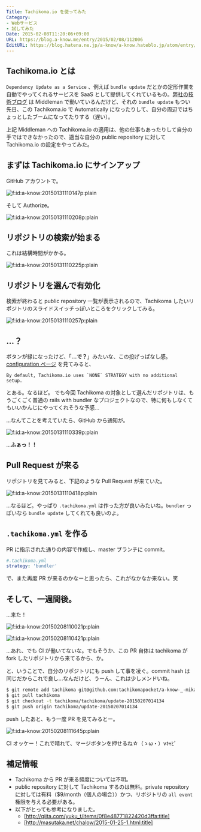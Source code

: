 ```yaml
---
Title: Tachikoma.io を使ってみた
Category:
- Webサービス
- 試してみた
Date: 2015-02-08T11:20:06+09:00
URL: https://blog.a-know.me/entry/2015/02/08/112006
EditURL: https://blog.hatena.ne.jp/a-know/a-know.hateblo.jp/atom/entry/8454420450081925781
---
```


## Tachikoma.io とは
`Dependency Update as a Service` 、例えば `bundle update` だとかの定形作業を自動でやってくれるサービスを SaaS として提供してくれているもの。[弊社の技術ブログ](http://tech.feedforce.jp/) は Middleman で動いているんだけど、それの `bundle update` もつい先日、この Tachikoma.io で Automatically になったりして、自分の周辺ではちょっとしたブームになってたりする（遅い）。

上記 Middleman への Tachikoma.io の適用は、他の仕事もあったりして自分の手ではできなかったので、適当な自分の public repository に対して  Tachikoma.io の設定をやってみた。


<!-- more -->


## まずは Tachikoma.io にサインアップ
GitHub アカウントで。

<p><span itemscope itemtype="https://schema.org/Photograph"><img src="//cdn-ak.f.st-hatena.com/images/fotolife/a/a-know/20150131/20150131110147.png" alt="f:id:a-know:20150131110147p:plain" title="f:id:a-know:20150131110147p:plain" class="hatena-fotolife" itemprop="image"></span></p>

そして Authorize。

<p><span itemscope itemtype="https://schema.org/Photograph"><img src="//cdn-ak.f.st-hatena.com/images/fotolife/a/a-know/20150131/20150131110208.png" alt="f:id:a-know:20150131110208p:plain" title="f:id:a-know:20150131110208p:plain" class="hatena-fotolife" itemprop="image"></span></p>

## リポジトリの検索が始まる
これは結構時間がかかる。

<p><span itemscope itemtype="https://schema.org/Photograph"><img src="//cdn-ak.f.st-hatena.com/images/fotolife/a/a-know/20150131/20150131110225.png" alt="f:id:a-know:20150131110225p:plain" title="f:id:a-know:20150131110225p:plain" class="hatena-fotolife" itemprop="image"></span></p>


## リポジトリを選んで有効化
検索が終わると public repository 一覧が表示されるので、Tachikoma したいリポジトリのスライドスイッチっぽいところをクリックしてみる。

<p><span itemscope itemtype="https://schema.org/Photograph"><img src="//cdn-ak.f.st-hatena.com/images/fotolife/a/a-know/20150131/20150131110257.png" alt="f:id:a-know:20150131110257p:plain" title="f:id:a-know:20150131110257p:plain" class="hatena-fotolife" itemprop="image"></span></p>


## ...？
ボタンが緑になったけど、「<b>...で？</b>」みたいな、この投げっぱなし感。
[configuration ページ](https://blue.tachikoma.io/configuration) を見てみると、

```
By default, Tachikoma.io uses `NONE` STRATEGY with no additional setup.
```

とある。なるほど。
でも今回 Tachikoma の対象として選んだリポジトリは、もうごくごく普通の rails with bundler なプロジェクトなので、特に何もしなくてもいいかんじにやってくれそうな予感...

...なんてことを考えていたら、GitHub から通知が。

<p><span itemscope itemtype="https://schema.org/Photograph"><img src="//cdn-ak.f.st-hatena.com/images/fotolife/a/a-know/20150131/20150131110339.png" alt="f:id:a-know:20150131110339p:plain" title="f:id:a-know:20150131110339p:plain" class="hatena-fotolife" itemprop="image"></span></p>


...<b>ふぁっ！！</b>

## Pull Request が来る
リポジトリを見てみると、下記のような Pull Request が来ていた。

<p><span itemscope itemtype="https://schema.org/Photograph"><img src="//cdn-ak.f.st-hatena.com/images/fotolife/a/a-know/20150131/20150131110418.png" alt="f:id:a-know:20150131110418p:plain" title="f:id:a-know:20150131110418p:plain" class="hatena-fotolife" itemprop="image"></span></p>


...なるほど。やっぱり `.tachikoma.yml` は作った方が良いみたいね。`bundler` っぽいなら `bundle update` してくれても良いのよ。

## `.tachikoma.yml` を作る
PR に指示された通りの内容で作成し、master ブランチに commit。

```yml:.tachikoma.yml
#.tachikoma.yml
strategy: 'bundler'
```

で、また再度 PR が来るのかなーと思ったら、これがなかなか来ない。笑


## そして、一週間後。

...来た！

<p><span itemscope itemtype="https://schema.org/Photograph"><img src="//cdn-ak.f.st-hatena.com/images/fotolife/a/a-know/20150208/20150208110021.png" alt="f:id:a-know:20150208110021p:plain" title="f:id:a-know:20150208110021p:plain" class="hatena-fotolife" itemprop="image"></span></p>

<p><span itemscope itemtype="https://schema.org/Photograph"><img src="//cdn-ak.f.st-hatena.com/images/fotolife/a/a-know/20150208/20150208110421.png" alt="f:id:a-know:20150208110421p:plain" title="f:id:a-know:20150208110421p:plain" class="hatena-fotolife" itemprop="image"></span></p>


...あれ、でも CI が働いてないな。でもそうか、この PR 自体は tachikoma が fork したリポジトリから来てるから、か。

と、いうことで、自分のリポジトリにも push して事を凌ぐ。commit hash は同じだからこれで良し...なんだけど、うーん、これは少しメンドいね。


```sh
$ git remote add tachikoma git@github.com:tachikomapocket/a-know-_-mikan.git
$ git pull tachikoma
$ git checkout -t tachikoma/tachikoma/update-20150207014134
$ git push origin tachikoma/update-20150207014134
```

push したあと、もう一度 PR を見てみるとー。

<p><span itemscope itemtype="https://schema.org/Photograph"><img src="//cdn-ak.f.st-hatena.com/images/fotolife/a/a-know/20150208/20150208111645.png" alt="f:id:a-know:20150208111645p:plain" title="f:id:a-know:20150208111645p:plain" class="hatena-fotolife" itemprop="image"></span></p>


CI オッケー！これで晴れて、マージボタンを押せるね☆（ゝω・）vｷｬﾋﾟ


## 補足情報

* Tachikoma から PR が来る頻度については不明。
* public repository に対して Tachikoma するのは無料。private repository に対しては有料（$9/month（個人の場合））かつ、リポジトリの `all event` 権限を与える必要がある。
* 以下がとっても参考になりました。
  * [http://qiita.com/yuku_t/items/0f8e48771822420d3ffa:title]
  * [http://masutaka.net/chalow/2015-01-25-1.html:title]


<script src="https://moshi-moshi.moshimo.works/moshimoshi/a_know_blog/2015-02-08-112006?title=Tachikoma.io%20%E3%82%92%E4%BD%BF%E3%81%A3%E3%81%A6%E3%81%BF%E3%81%9F"></script>
